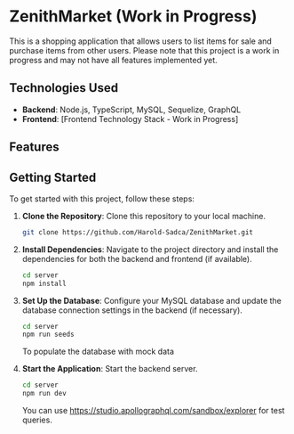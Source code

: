 # ZenithMarket (Work in Progress)

This is a shopping application that allows users to list items for sale and purchase items from other users. Please note that this project is a work in progress and may not have all features implemented yet.

## Technologies Used

- **Backend**: Node.js, TypeScript, MySQL, Sequelize, GraphQL
- **Frontend**: [Frontend Technology Stack - Work in Progress]

## Features

## Getting Started

To get started with this project, follow these steps:

1. **Clone the Repository**: Clone this repository to your local machine.

   ```bash
   git clone https://github.com/Harold-Sadca/ZenithMarket.git
   ```

2. **Install Dependencies**: Navigate to the project directory and install the dependencies for both the backend and frontend (if available).

   ```bash
   cd server
   npm install
   ```

3. **Set Up the Database**: Configure your MySQL database and update the database connection settings in the backend (if necessary).
   ```bash
   cd server
   npm run seeds
   ```
   To populate the database with mock data
4. **Start the Application**: Start the backend server.

   ```bash
   cd server
   npm run dev
   ```

   You can use https://studio.apollographql.com/sandbox/explorer for test queries.
